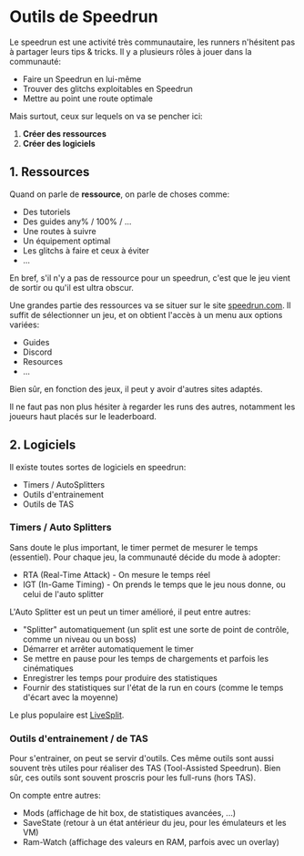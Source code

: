 # Outils de Speedrun

Le speedrun est une activité très communautaire, les runners n'hésitent pas à partager leurs tips & tricks.
Il y a plusieurs rôles à jouer dans la communauté:
* Faire un Speedrun en lui-même
* Trouver des glitchs exploitables en Speedrun
* Mettre au point une route optimale

Mais surtout, ceux sur lequels on va se pencher ici:
1. **Créer des ressources**
2. **Créer des logiciels**


## 1. Ressources

Quand on parle de **ressource**, on parle de choses comme:
* Des tutoriels
* Des guides any% / 100% / ...
* Une routes à suivre
* Un équipement optimal
* Les glitchs à faire et ceux à éviter
* ...

En bref, s'il n'y a pas de ressource pour un speedrun, c'est que le jeu vient de sortir ou qu'il est ultra obscur.

Une grandes partie des ressources va se situer sur le site [speedrun.com](http://www.speedrun.com).
Il suffit de sélectionner un jeu, et on obtient l'accès à un menu aux options variées:
* Guides
* Discord
* Resources
* ...

Bien sûr, en fonction des jeux, il peut y avoir d'autres sites adaptés.

Il ne faut pas non plus hésiter à regarder les runs des autres, notamment les joueurs haut placés sur le leaderboard.


## 2. Logiciels

Il existe toutes sortes de logiciels en speedrun:
* Timers / AutoSplitters
* Outils d'entrainement
* Outils de TAS


### Timers / Auto Splitters

Sans doute le plus important, le timer permet de mesurer le temps (essentiel).
Pour chaque jeu, la communauté décide du mode à adopter:
* RTA (Real-Time Attack) - On mesure le temps réel
* IGT (In-Game Timing) - On prends le temps que le jeu nous donne, ou celui de l'auto splitter

L'Auto Splitter est un peut un timer amélioré, il peut entre autres:
* "Splitter" automatiquement (un split est une sorte de point de contrôle, comme un niveau ou un boss)
* Démarrer et arrêter automatiquement le timer
* Se mettre en pause pour les temps de chargements et parfois les cinématiques
* Enregistrer les temps pour produire des statistiques
* Fournir des statistiques sur l'état de la run en cours (comme le temps d'écart avec la moyenne)

Le plus populaire est [LiveSplit](https://livesplit.org/).


### Outils d'entrainement / de TAS

Pour s'entrainer, on peut se servir d'outils. Ces même outils sont aussi souvent très utiles pour réaliser des TAS (Tool-Assisted Speedrun).
Bien sûr, ces outils sont souvent proscris pour les full-runs (hors TAS).

On compte entre autres:
* Mods (affichage de hit box, de statistiques avancées, ...)
* SaveState (retour à un état antérieur du jeu, pour les émulateurs et les VM)
* Ram-Watch (affichage des valeurs en RAM, parfois avec un overlay)

